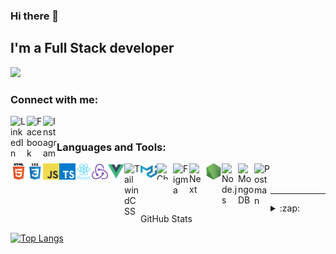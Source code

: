 
### Hi there 👋

## I'm a Full Stack developer

<!--  :book:  I’m currently learning everything :) -->

![](https://komarev.com/ghpvc/?username=ibotchori)
 
### Connect with me:

<!-- [<img align="left" alt="IrakliBochorishvili.com" width="22px" src="https://raw.githubusercontent.com/iconic/open-iconic/master/svg/globe.svg" />][website] Comment -->
[<img align="left" alt="LinkedIn" width="26px" src="https://upload.wikimedia.org/wikipedia/commons/e/e9/Linkedin_icon.svg" />][linkedin]
[<img align="left" alt="Facebook" width="26px" src="https://upload.wikimedia.org/wikipedia/commons/1/1b/Facebook_icon.svg" />][facebook]
<!-- [<img align="left" alt="IrakliBochorishvili | Twitter" width="22px" src="https://cdn.jsdelivr.net/npm/simple-icons@v3/icons/twitter.svg" />][twitter] Comment -->

[<img align="left" alt="Instagram" width="22px" src="https://www.freepnglogos.com/uploads/logo-ig-png/logo-ig-logo-instagram-ini-ada-varias-dan-transparan-33.png" />][instagram]

<br />




<!--
<img align="left" alt="Visual Studio Code" width="26px" src="https://raw.githubusercontent.com/github/explore/80688e429a7d4ef2fca1e82350fe8e3517d3494d/topics/visual-studio-code/visual-studio-code.png" />

<img align="left" alt="ES^" width="26px" src="https://raw.githubusercontent.com/github/explore/80688e429a7d4ef2fca1e82350fe8e3517d3494d/topics/es6/es6.png" />

<img align="left" alt="NPM" width="26px" src="https://raw.githubusercontent.com/github/explore/80688e429a7d4ef2fca1e82350fe8e3517d3494d/topics/npm/npm.png" />

<img align="left" alt="Terminal" width="26px" src="https://raw.githubusercontent.com/github/explore/80688e429a7d4ef2fca1e82350fe8e3517d3494d/topics/terminal/terminal.png" />


<img align="left" alt="GitHub" width="26px" src="https://raw.githubusercontent.com/github/explore/78df643247d429f6cc873026c0622819ad797942/topics/github/github.png" />

<img align="left" alt="Vue" width="26px" src="https://raw.githubusercontent.com/github/explore/80688e429a7d4ef2fca1e82350fe8e3517d3494d/topics/vue/vue.png" />
 
<img align="left" alt="Git" width="26px" src="https://raw.githubusercontent.com/github/explore/80688e429a7d4ef2fca1e82350fe8e3517d3494d/topics/git/git.png" />

<img align="left" alt="React" width="30px" src="https://raw.githubusercontent.com/github/explore/80688e429a7d4ef2fca1e82350fe8e3517d3494d/topics/react/react.png" />

<img align="left" alt="Redux" width="26px" src="https://raw.githubusercontent.com/github/explore/80688e429a7d4ef2fca1e82350fe8e3517d3494d/topics/redux/redux.png" />

<img align="left" alt="Tailwid" width="28px" src="https://miro.medium.com/max/632/1*KTAstxDm8yEG17u94avrXw.png" />


<img align="left" alt="Linux" width="26px" src="https://raw.githubusercontent.com/devicons/devicon/master/icons/linux/linux-original.svg" />

<img align="left" alt="Next" width="26px" src="https://raw.githubusercontent.com/devicons/devicon/master/icons/nextjs/nextjs-original.svg" />

<img align="left" alt="MaterialUI" width="34px" height="26px" src="https://www.pngitem.com/pimgs/m/577-5779757_react-material-ui-logo-hd-png-download.png" />
<img align="left" alt="SASS" width="26px" src="https://raw.githubusercontent.com/github/explore/80688e429a7d4ef2fca1e82350fe8e3517d3494d/topics/sass/sass.png" />
<img align="left" alt="Linux" width="26px" src="https://raw.githubusercontent.com/github/explore/80688e429a7d4ef2fca1e82350fe8e3517d3494d/topics/linux/linux.png" />

<img align="left" alt="SASS" width="26px" src="https://raw.githubusercontent.com/github/explore/80688e429a7d4ef2fca1e82350fe8e3517d3494d/topics/sass/sass.png" />


<img align="left" alt="AWS" width="34px" src="https://logos-world.net/wp-content/uploads/2021/08/Amazon-Web-Services-AWS-Logo.png" />
-->


### Languages and Tools:


<img align="left" alt="HTML5" width="26px" src="https://raw.githubusercontent.com/github/explore/80688e429a7d4ef2fca1e82350fe8e3517d3494d/topics/html/html.png" />
<img align="left" alt="CSS3" width="26px" src="https://raw.githubusercontent.com/github/explore/80688e429a7d4ef2fca1e82350fe8e3517d3494d/topics/css/css.png" />
<img align="left" alt="JavaScript" width="26px" src="https://raw.githubusercontent.com/github/explore/80688e429a7d4ef2fca1e82350fe8e3517d3494d/topics/javascript/javascript.png" />
<img align="left" alt="TypeScript" width="26px" src="https://raw.githubusercontent.com/github/explore/80688e429a7d4ef2fca1e82350fe8e3517d3494d/topics/typescript/typescript.png" />
<img align="left" alt="React" width="26px" src="https://raw.githubusercontent.com/devicons/devicon/master/icons/react/react-original-wordmark.svg" />
<img align="left" alt="Redux" width="26px" src="https://raw.githubusercontent.com/devicons/devicon/master/icons/redux/redux-original.svg" />
<img align="left" alt="Vue" width="26px" src="https://raw.githubusercontent.com/github/explore/80688e429a7d4ef2fca1e82350fe8e3517d3494d/topics/vue/vue.png" />
<img align="left" alt="TailwindCSS" width="26px" src="https://www.vectorlogo.zone/logos/tailwindcss/tailwindcss-icon.svg" />
<img align="left" alt="MaterialUI" width="26px" height="26px" src="https://raw.githubusercontent.com/devicons/devicon/master/icons/materialui/materialui-original.svg" />
<img align="left" alt="ChakraUI" width="26px" height="26px" src="https://avatars.githubusercontent.com/u/54212428?s=280&v=4" />
<img align="left" alt="Figma" width="26px" src="https://www.vectorlogo.zone/logos/figma/figma-icon.svg" />
<img align="left" alt="Next" width="26px" src="https://d2eip9sf3oo6c2.cloudfront.net/tags/images/000/001/074/full/nextjs.png" />
<img align="left" alt="Node.js" width="26px" src="https://raw.githubusercontent.com/github/explore/80688e429a7d4ef2fca1e82350fe8e3517d3494d/topics/nodejs/nodejs.png" />
<img align="left" alt="Node.js" width="26px" src="https://images.ctfassets.net/vwq10xzbe6iz/tnwT7PN9aBmT7vgkTtGhV/940f001eb249a42904cd40e64d13c7e9/passportJS-300x300.png?h=250" />
<img align="left" alt="MongoDB" width="26px" src="https://infinapps.com/wp-content/uploads/2018/10/mongodb-logo.png" />

<!-- <img align="left" alt="Supabase" width="26px" src="https://seeklogo.com/images/S/supabase-logo-DCC676FFE2-seeklogo.com.png" /> -->
<img align="left" alt="Postman" width="26px" src="https://iconape.com/wp-content/png_logo_vector/postman.png" />






<br />
<br />

---

<details>
 
 <summary>:zap: GitHub Stats</summary>

  <img align="left" alt="codeSTACKr's GitHub Stats" src="https://github-readme-stats.vercel.app/api?username=ibotchori&show_icons=true&hide_border=true" />



</details>  
  
 
  [![Top Langs](https://github-readme-stats.vercel.app/api/top-langs/?username=ibotchori&layout=compact)](https://github.com/koregeo/github-readme-stats)






[facebook]: https://facebook.com/i.botchorishvili
[instagram]: https://instagram.com/bochorishvili_irakli
[linkedin]: https://www.linkedin.com/in/ibotchorishvili
[twitter]: https://twitter.com

<!-- /in/bochorishvili_irakli
/irakli-bochorishvili



